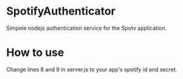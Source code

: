 # SpotifyAuthenticator
Simpele nodejs authentication service for the Spotv application. 

# How to use
Change lines 8 and 9 in server.js to your app's spotify id and secret.
